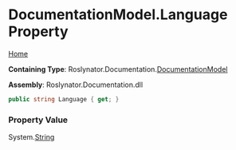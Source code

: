 <a name="_top"></a>

# DocumentationModel\.Language Property

[Home](../../../../README.md#_top)

**Containing Type**: Roslynator\.Documentation\.[DocumentationModel](../README.md#_top)

**Assembly**: Roslynator\.Documentation\.dll

```csharp
public string Language { get; }
```

### Property Value

System\.[String](https://docs.microsoft.com/en-us/dotnet/api/system.string)

